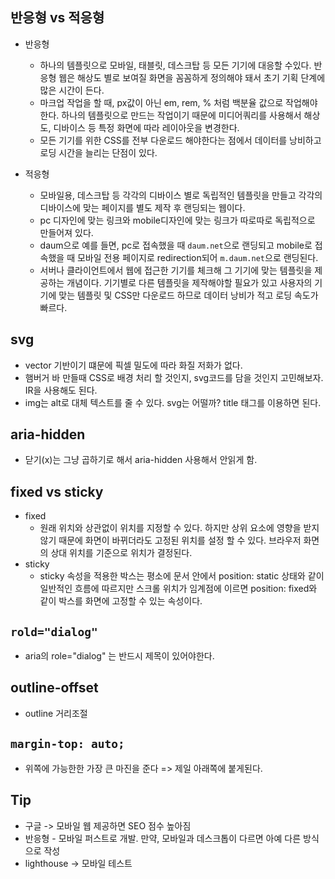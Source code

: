 ## 반응형 vs 적응형
- 반응형
    - 하나의 템플릿으로 모바일, 태블릿, 데스크탑 등 모든 기기에 대응할 수있다. 반응형 웹은 해상도 별로 보여질 화면을 꼼꼼하게 정의해야 돼서 초기 기획 단계에 많은 시간이 든다. 
    - 마크업 작업을 할 때, px값이 아닌 em, rem, % 처럼 백분율 값으로 작업해야 한다. 하나의 템플릿으로 만드는 작업이기 때문에 미디어쿼리를 사용해서 해상도, 디바이스 등 특정 화면에 따라 레이아웃을 변경한다.
    - 모든 기기를 위한 CSS를 전부 다운로드 해야한다는 점에서 데이터를 낭비하고 로딩 시간을 늘리는 단점이 있다.


- 적응형
    - 모바일용, 데스크탑 등 각각의 디바이스 별로 독립적인 템플릿을 만들고 각각의 디바이스에 맞는 페이지를 별도 제작 후 랜딩되는 웹이다.
    - pc 디자인에 맞는 링크와 mobile디자인에 맞는 링크가 따로따로 독립적으로 만들어져 있다.
    - daum으로 예를 들면, pc로 접속했을 때 `daum.net`으로 랜딩되고 mobile로 접속했을 때 모바일 전용 페이지로 redirection되어 `m.daum.net`으로 랜딩된다.
    - 서버나 클라이언트에서 웹에 접근한 기기를 체크해 그 기기에 맞는 템플릿을 제공하는 개념이다. 기기별로 다른 템플릿을 제작해야할 필요가 있고 사용자의 기기에 맞는 템플릿 및 CSS만 다운로드 하므로 데이터 낭비가 적고 로딩 속도가 빠르다.

## svg
- vector 기반이기 떄문에 픽셀 밀도에 따라 화질 저화가 없다.
- 햄버거 바 만들때 CSS로 배경 처리 할 것인지, svg코드를 담을 것인지 고민해보자. IR을 사용해도 된다.
- img는 alt로 대체 텍스트를 줄 수 있다. svg는 어떨까? title 태그를 이용하면 된다.

## aria-hidden
- 닫기(x)는 그냥 곱하기로 해서 aria-hidden 사용해서 안읽게 함.

## fixed vs sticky
- fixed
    - 원래 위치와 상관없이 위치를 지정할 수 있다. 하지만 상위 요소에 영향을 받지 않기 때문에 화면이 바뀌더라도 고정된 위치를 설정 할 수 있다. 브라우저 화면의 상대 위치를 기준으로 위치가 결정된다.
- sticky
    - sticky 속성을 적용한 박스는 평소에 문서 안에서 position: static 상태와 같이 일반적인 흐름에 따르지만 스크롤 위치가 임계점에 이르면 position: fixed와 같이 박스를 화면에 고정할 수 있는 속성이다.

## `rold="dialog"`
- aria의 role="dialog" 는 반드시 제목이 있어야한다.

## outline-offset
- outline 거리조절 

## `margin-top: auto;`
- 위쪽에 가능한한 가장 큰 마진을 준다 => 제일 아래쪽에 붙게된다.

## Tip
- 구글 -> 모바일 웹 제공하면 SEO 점수 높아짐
- 반응형 - 모바일 퍼스트로 개발. 만약, 모바일과 데스크톱이 다르면 아예 다른 방식으로 작성
- lighthouse -> 모바일 테스트